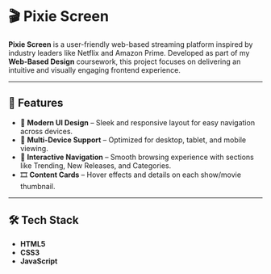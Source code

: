 # 🎬 Pixie Screen

**Pixie Screen** is a user-friendly web-based streaming platform inspired by industry leaders like Netflix and Amazon Prime. Developed as part of my **Web-Based Design** coursework, this project focuses on delivering an intuitive and visually engaging frontend experience.

---

## 🌟 Features

- 🎥 **Modern UI Design** – Sleek and responsive layout for easy navigation across devices.
- 📱 **Multi-Device Support** – Optimized for desktop, tablet, and mobile viewing.
- 🧭 **Interactive Navigation** – Smooth browsing experience with sections like Trending, New Releases, and Categories.
- 🎞️ **Content Cards** – Hover effects and details on each show/movie thumbnail.

---

## 🛠️ Tech Stack

- **HTML5**
- **CSS3**
- **JavaScript**


